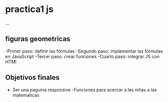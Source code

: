 # practica1 js

...

## figuras geometricas 


-Primer paso: definir las fórmulas
-Segundo paso: implementar las fórmulas en JavaScript
-Tercer paso: crear funciones
-Cuarto paso: integrar JS con HTMl

## Objetivos finales 
- Ser una paguina responsive 
-Funciones para acercar a las niñas a las matematicas